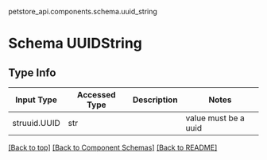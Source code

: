 petstore_api.components.schema.uuid_string
# Schema UUIDString

## Type Info
Input Type | Accessed Type | Description | Notes
------------ | ------------- | ------------- | -------------
struuid.UUID | str |  | value must be a uuid

[[Back to top]](#top) [[Back to Component Schemas]](../../../README.md#Component-Schemas) [[Back to README]](../../../README.md)
